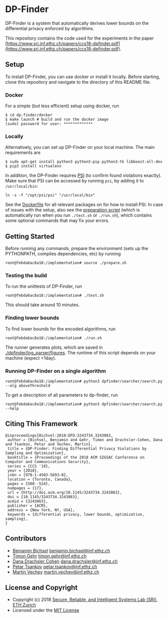 # DP-Finder

DP-Finder is a system that automatically derives lower bounds on the differential privacy enforced
by algorithms.

This repository contains the code used for the experiments in the paper [https://www.sri.inf.ethz.ch/papers/ccs18-dpfinder.pdf](https://www.sri.inf.ethz.ch/papers/ccs18-dpfinder.pdf).


## Setup

To install DP-Finder, you can use docker or install it locally. Before starting, clone this repository and navigate to the directory of this README file.

### Docker

For a simple (but less efficient) setup using docker, run

```shell
$ cd dp-finder/docker
$ make launch # build and run the docker image
[sudo] password for user: *************
```

### Locally

Alternatively, you can set up DP-Finder on your local machine.
The main requirements are
```shell
$ sudo apt-get install python3 python3-pip python3-tk libboost-all-dev
$ pip3 install virtualenv
```

In addition, the DP-Finder requires [PSI](https://github.com/eth-sri/psi) (to confirm found violations exactly).
Make sure that PSI can be accessed by running `psi`, by adding it to `/usr/local/bin`:

```shell
ln -s -f "/opt/psi/psi" "/usr/local/bin"
```

See the [Dockerfile](./docker/Dockerfile) for all relevant packages on for how to install PSI.
In case of issues with the setup, also see the [preparation script](./prepare.sh) (which is automatically run when you run `./test.sh` or `./run.sh`), which contains some optional commands that may fix your errors.


## Getting Started

Before running any commands, prepare the environment (sets up the PYTHONPATH, compiles dependencies, etc) by running

```shell
root@febda6ac8a18:/implementation# source ./prepare.sh
```

### Testing the build

To run the unittests of DP-Finder, run

```shell
root@febda6ac8a18:/implementation# ./test.sh
```

This should take around 10 minutes.

### Finding lower bounds

To find lower bounds for the encoded algorithms, run

```shell
root@febda6ac8a18:/implementation# ./run.sh
```

The runner generates plots, which are saved in [./dpfinder/log_parser/figures](./dpfinder/log_parser/figures).
The runtime of this script depends on your machine (expect <1day).

### Running DP-Finder on a single algorithm

```shell
root@febda6ac8a18:/implementation# python3 dpfinder/searcher/search.py --alg aboveThreshold
```

To get a description of all parameters to dp-finder, run
````shell
root@febda6ac8a18:/implementation# python3 dpfinder/searcher/search.py --help
````


## Citing This Framework

```
@inproceedings{Bichsel:2018:DFD:3243734.3243863,
 author = {Bichsel, Benjamin and Gehr, Timon and Drachsler-Cohen, Dana and Tsankov, Petar and Vechev, Martin},
 title = {DP-Finder: Finding Differential Privacy Violations by Sampling and Optimization},
 booktitle = {Proceedings of the 2018 ACM SIGSAC Conference on Computer and Communications Security},
 series = {CCS '18},
 year = {2018},
 isbn = {978-1-4503-5693-0},
 location = {Toronto, Canada},
 pages = {508--524},
 numpages = {17},
 url = {http://doi.acm.org/10.1145/3243734.3243863},
 doi = {10.1145/3243734.3243863},
 acmid = {3243863},
 publisher = {ACM},
 address = {New York, NY, USA},
 keywords = {differential privacy, lower bounds, optimization, sampling},
} 
```

## Contributors

* [Benjamin Bichsel](https://www.sri.inf.ethz.ch/beni.php) benjamin.bichsel@inf.ethz.ch
* [Timon Gehr](https://www.sri.inf.ethz.ch/tg.php) timon.gehr@inf.ethz.ch
* [Dana Drachsler Cohen](https://www.sri.inf.ethz.ch/dana.php) dana.drachsler@inf.ethz.ch
* [Petar Tsankov](http://www.ptsankov.com/) petar.tsankov@inf.ethz.ch
* [Martin Vechev](https://www.sri.inf.ethz.ch/vechev.php) martin.vechev@inf.ethz.ch


## License and Copyright

* Copyright (c) 2018 [Secure, Reliable, and Intelligent Systems Lab (SRI), ETH Zurich](https://www.sri.inf.ethz.ch/)
* Licensed under the [MIT License](https://opensource.org/licenses/MIT)

